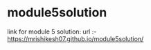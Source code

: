 # module5solution
link for module 5 solution:
url :- https://mrishikesh07.github.io/module5solution/
